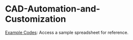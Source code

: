 # CAD-Automation-and-Customization


[Example Codes](https://docs.google.com/spreadsheets/d/1YlDF3EpVau06pxTiNmF90iqva8eeUVMXJbtGJY806Hs/edit?usp=sharing): Access a sample spreadsheet for reference.
